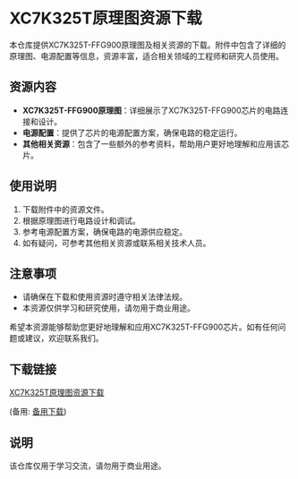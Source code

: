 # XC7K325T原理图资源下载

本仓库提供XC7K325T-FFG900原理图及相关资源的下载。附件中包含了详细的原理图、电源配置等信息，资源丰富，适合相关领域的工程师和研究人员使用。

## 资源内容

- **XC7K325T-FFG900原理图**：详细展示了XC7K325T-FFG900芯片的电路连接和设计。
- **电源配置**：提供了芯片的电源配置方案，确保电路的稳定运行。
- **其他相关资源**：包含了一些额外的参考资料，帮助用户更好地理解和应用该芯片。

## 使用说明

1. 下载附件中的资源文件。
2. 根据原理图进行电路设计和调试。
3. 参考电源配置方案，确保电路的电源供应稳定。
4. 如有疑问，可参考其他相关资源或联系相关技术人员。

## 注意事项

- 请确保在下载和使用资源时遵守相关法律法规。
- 本资源仅供学习和研究使用，请勿用于商业用途。

希望本资源能够帮助您更好地理解和应用XC7K325T-FFG900芯片。如有任何问题或建议，欢迎联系我们。

## 下载链接
[XC7K325T原理图资源下载](https://pan.quark.cn/s/baf9139de3fc) 

(备用: [备用下载](https://pan.baidu.com/s/1ApJnMRrIewrC6ka0cYhaPg?pwd=1234))

## 说明

该仓库仅用于学习交流，请勿用于商业用途。
